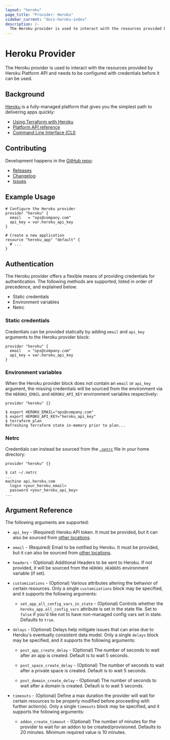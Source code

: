 ```yaml
---
layout: "heroku"
page_title: "Provider: Heroku"
sidebar_current: "docs-heroku-index"
description: |-
  The Heroku provider is used to interact with the resources provided by the Heroku Platform API.
---
```


# Heroku Provider

The Heroku provider is used to interact with the resources provided by Heroku
Platform API and needs to be configured with credentials before it can be used.

## Background

[Heroku](https://www.heroku.com) is a fully-managed platform that gives you the
simplest path to delivering apps quickly:

* [Using Terraform with Heroku](https://devcenter.heroku.com/articles/using-terraform-with-heroku)
* [Platform API reference](https://devcenter.heroku.com/articles/platform-api-reference)
* [Command Line Interface (CLI)](https://devcenter.heroku.com/articles/heroku-cli)

## Contributing

Development happens in the [GitHub repo](https://github.com/heroku/terraform-provider-heroku):

* [Releases](https://github.com/heroku/terraform-provider-heroku/releases)
* [Changelog](https://github.com/heroku/terraform-provider-heroku/blob/master/CHANGELOG.md)
* [Issues](https://github.com/heroku/terraform-provider-heroku/issues)

## Example Usage

```hcl-terraform
# Configure the Heroku provider
provider "heroku" {
  email   = "ops@company.com"
  api_key = var.heroku_api_key
}

# Create a new application
resource "heroku_app" "default" {
  # ...
}
```

## Authentication

The Heroku provider offers a flexible means of providing credentials for
authentication. The following methods are supported, listed in order of
precedence, and explained below:

* Static credentials
* Environment variables
* Netrc

### Static credentials

Credentials can be provided statically by adding `email` and `api_key` arguments
to the Heroku provider block:

```hcl-terraform
provider "heroku" {
  email   = "ops@company.com"
  api_key = var.heroku_api_key
}
```

### Environment variables

When the Heroku provider block does not contain an `email` or `api_key`
argument, the missing credentials will be sourced from the environment via the
`HEROKU_EMAIL` and `HEROKU_API_KEY` environment variables respectively:

```hcl-terraform
provider "heroku" {}
```

```shell
$ export HEROKU_EMAIL="ops@company.com"
$ export HEROKU_API_KEY="heroku_api_key"
$ terraform plan
Refreshing Terraform state in-memory prior to plan...
```

### Netrc

Credentials can instead be sourced from the [`.netrc`](https://ec.haxx.se/usingcurl-netrc.html)
file in your home directory:

```hcl-terraform
provider "heroku" {}
```

```shell
$ cat ~/.netrc
...
machine api.heroku.com
  login <your_heroku_email>
  password <your_heroku_api_key>
...
```

## Argument Reference

The following arguments are supported:

* `api_key` - (Required) Heroku API token. It must be provided, but it can also
  be sourced from [other locations](#Authentication).

* `email` - (Required) Email to be notified by Heroku. It must be provided, but
  it can also be sourced from [other locations](#Authentication).

* `headers` - (Optional) Additional Headers to be sent to Heroku. If not
  provided, it will be sourced from the `HEROKU_HEADERS` environment variable
  (if set).

* `customizations` - (Optional) Various attributes altering the behavior of certain resources.
  Only a single `customizations` block may be specified, and it supports the following arguments:

  * `set_app_all_config_vars_in_state` - (Optional) Controls whether the `heroku_app.all_config_vars` attribute
    is set in the state file. Set to `false` if you'd like not to have non-managed config vars set in state.
    Defaults to `true`.

* `delays` - (Optional) Delays help mitigate issues that can arise due to
  Heroku's eventually consistent data model. Only a single `delays` block may be
  specified, and it supports the following arguments:

  * `post_app_create_delay` - (Optional) The number of seconds to wait after an
    app is created. Default is to wait 5 seconds.

  * `post_space_create_delay` - (Optional) The number of seconds to wait after a
    private space is created. Default is to wait 5 seconds.

  * `post_domain_create_delay` - (Optional) The number of seconds to wait after
    a domain is created. Default is to wait 5 seconds.

* `timeouts` - (Optional) Define a max duration the provider will wait for certain resources
  to be properly modified before proceeding with further action(s). Only a single `timeouts` block may be specified,
  and it supports the following arguments:

  * `addon_create_timeout` - (Optional) The number of minutes for the provider to wait for an addon to be
  created/provisioned. Defaults to 20 minutes. Minimum required value is 10 minutes.